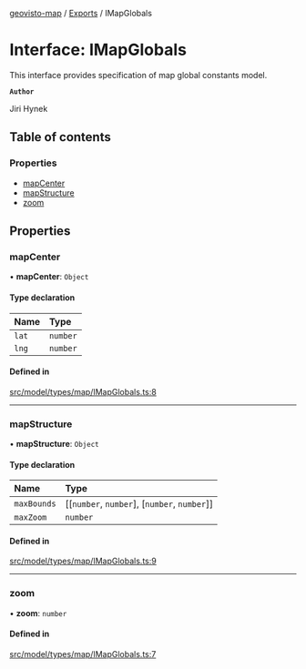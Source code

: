 [geovisto-map](../README.md) / [Exports](../modules.md) / IMapGlobals

# Interface: IMapGlobals

This interface provides specification of map global constants model.

**`Author`**

Jiri Hynek

## Table of contents

### Properties

- [mapCenter](IMapGlobals.md#mapcenter)
- [mapStructure](IMapGlobals.md#mapstructure)
- [zoom](IMapGlobals.md#zoom)

## Properties

### mapCenter

• **mapCenter**: `Object`

#### Type declaration

| Name | Type |
| :------ | :------ |
| `lat` | `number` |
| `lng` | `number` |

#### Defined in

[src/model/types/map/IMapGlobals.ts:8](https://github.com/geovisto/geovisto-map/blob/e22d774889dbc28cc1ec62933ecf6bab6690f172/src/model/types/map/IMapGlobals.ts#L8)

___

### mapStructure

• **mapStructure**: `Object`

#### Type declaration

| Name | Type |
| :------ | :------ |
| `maxBounds` | [[`number`, `number`], [`number`, `number`]] |
| `maxZoom` | `number` |

#### Defined in

[src/model/types/map/IMapGlobals.ts:9](https://github.com/geovisto/geovisto-map/blob/e22d774889dbc28cc1ec62933ecf6bab6690f172/src/model/types/map/IMapGlobals.ts#L9)

___

### zoom

• **zoom**: `number`

#### Defined in

[src/model/types/map/IMapGlobals.ts:7](https://github.com/geovisto/geovisto-map/blob/e22d774889dbc28cc1ec62933ecf6bab6690f172/src/model/types/map/IMapGlobals.ts#L7)
